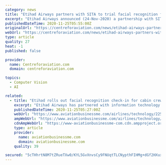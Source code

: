 ```yaml
---
category: news
title: "Etihad Airways partners with SITA to trial facial recognition for cabin crew check in"
excerpt: "Etihad Airways announced (24-Nov-2020) a partnership with SITA to trial facial recognition technology for cabin crew check in at the Abu Dhabi International Airport crew briefing centre. The technology will allow cabin crew to complete check in procedures and mandatory security and safety questions via their personal mobile devices,"
publishedDateTime: 2020-11-25T05:55:00Z
originalUrl: "https://centreforaviation.com/news/etihad-airways-partners-with-sita-to-trial-facial-recognition-for-cabin-crew-check-in-1039454"
webUrl: "https://centreforaviation.com/news/etihad-airways-partners-with-sita-to-trial-facial-recognition-for-cabin-crew-check-in-1039454"
type: article
quality: 27
heat: -1
published: false

provider:
  name: Centreforaviation.com
  domain: centreforaviation.com

topics:
  - Computer Vision
  - AI

related:
  - title: "Etihad rolls out facial recognition check-in for cabin crew"
    excerpt: "Etihad Airways has partnered with information technology company SITA to trial the use of facial biometrics in order to check in cabin crew at the airline’s Crew Briefing Centre at Abu Dhabi International Airport."
    publishedDateTime: 2020-11-25T05:27:00Z
    webUrl: "https://www.aviationbusinessme.com/airlines/technology/22504-etihad-rolls-out-facial-recognition-check-in-for-cabin-crew"
    ampWebUrl: "https://www.aviationbusinessme.com/airlines/technology/22504-etihad-rolls-out-facial-recognition-check-in-for-cabin-crew?amp"
    cdnAmpWebUrl: "https://www-aviationbusinessme-com.cdn.ampproject.org/c/s/www.aviationbusinessme.com/airlines/technology/22504-etihad-rolls-out-facial-recognition-check-in-for-cabin-crew?amp"
    type: article
    provider:
      name: aviationbusinessme.com
      domain: aviationbusinessme.com
    quality: 39

secured: "5cTHhrtN8M7tZRueTXw0/KYL5GvXnvsCy9FNUqtTLCNypthFIHMg+dGf2HXuxNdRdxK2nn02t4jDzLDMBpjxx6lEHN5dsuvkmTwa7J4Dh+B1tndRX93UjAE957LiZD/OWJP+v0MtR+V/d54XBZG838hYamhIEMXZNSeuLGfGSSqmQ/LaKzm7G0SdiMj2eZF/FQAVKDcgZzpu5dzb+TINKtZx5zmQ9tI/MylWQC4BVP/VRGYdK5QKvYh4yhx1T5EcA5hiw+b+YrVApZV8Fwg1BrE4p1gb+YgLsHNuRBXS8UG4VOeN6ou5BwM8oT4IVJEpwCPOyfAT5/eSpGq2qjeytjCETy4yEWfj+ZI786Gwd5Q=;CleZQ0PeTOPP0N5PyM4cPg=="
---
```


